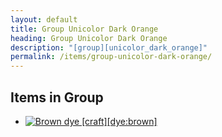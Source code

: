 ```yaml
---
layout: default
title: Group Unicolor Dark Orange
heading: Group Unicolor Dark Orange
description: "[group][unicolor_dark_orange]"
permalink: /items/group-unicolor-dark-orange/
---
```



## Items in Group

<ul class="list-items">
    <li><a href="{{site.baseurl}}/items/dye-brown/"><img src="{{site.baseurl}}/assets/img/items/textures/dye_brown.png" data-toggle="tooltip" title="Brown dye [craft][dye:brown]"></a></li>
</ul>
